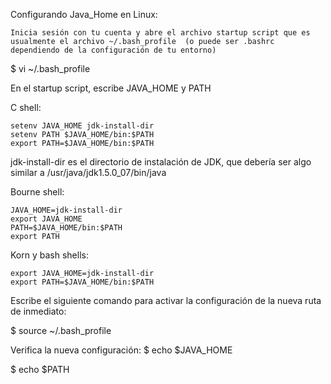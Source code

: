 Configurando Java_Home en Linux:

    Inicia sesión con tu cuenta y abre el archivo startup script que es usualmente el archivo ~/.bash_profile  (o puede ser .bashrc dependiendo de la configuración de tu entorno)

$ vi ~/.bash_profile

En el startup script, escribe JAVA_HOME  y PATH 

C shell:

    setenv JAVA_HOME jdk-install-dir
    setenv PATH $JAVA_HOME/bin:$PATH
    export PATH=$JAVA_HOME/bin:$PATH

jdk-install-dir  es el directorio de instalación de JDK, que debería ser algo similar a /usr/java/jdk1.5.0_07/bin/java

Bourne shell:

    JAVA_HOME=jdk-install-dir
    export JAVA_HOME
    PATH=$JAVA_HOME/bin:$PATH
    export PATH

Korn y bash shells:

    export JAVA_HOME=jdk-install-dir
    export PATH=$JAVA_HOME/bin:$PATH

Escribe el siguiente comando para activar la configuración de la nueva ruta de inmediato:

$ source ~/.bash_profile 

Verifica la nueva configuración: $ echo $JAVA_HOME

$ echo $PATH
